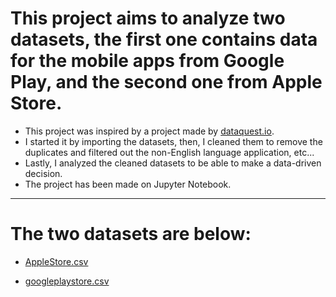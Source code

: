 # This project aims to analyze two datasets, the first one contains data for the mobile apps from Google Play, and the second one from Apple Store.

- This project was inspired by a project made by [dataquest.io](https://www.dataquest.io/).
- I started it by importing the datasets, then, I cleaned them to remove the duplicates and filtered out the non-English language application, etc...
- Lastly, I analyzed the cleaned datasets to be able to make a data-driven decision.
- The project has been made on Jupyter Notebook.
***
# The two datasets are below:
- [AppleStore.csv](https://github.com/user-attachments/files/16324584/AppleStore.csv)

- [googleplaystore.csv](https://github.com/user-attachments/files/16324586/googleplaystore.csv)

  
